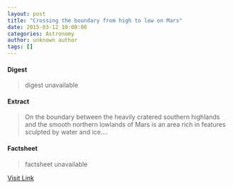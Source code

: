 ```yaml
---
layout: post
title: "Crossing the boundary from high to low on Mars"
date: 2015-03-12 10:00:00
categories: Astronomy
author: unknown author
tags: []
---
```



#### Digest
>digest unavailable

#### Extract
>On the boundary between the heavily cratered southern highlands and the smooth northern lowlands of Mars is an area rich in features sculpted by water and ice....

#### Factsheet
>factsheet unavailable

[Visit Link](http://www.esa.int/Our_Activities/Space_Science/Mars_Express/Crossing_the_boundary_from_high_to_low_on_Mars)


